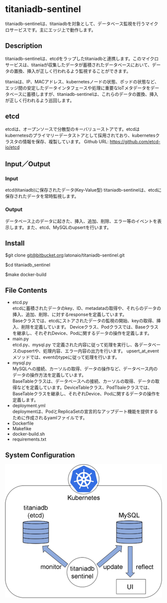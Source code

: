 # titaniadb-sentinel
titaniadb-sentinelは、titaniadbを対象として、データベース監視を行うマイクロサービスです。主にエッジ上で動作します。

## Description
titaniadb-sentinelは、etcdをラップしたtitaniadbと連携します。このマイクロサービスは、titaniaが収集したデータが蓄積されたデータベースにおいて、データの置換、挿入が正しく行われるよう監視することができます。

titaniaは、IP、MACアドレス、kubernetesノードの状態、ポッドの状態など、エッジ間の安定したデータインタフェースや処理に重要なIoTメタデータをデータベースに蓄積しますが、titaniadb-sentinelは、これらのデータの置換、挿入が正しく行われるよう巡回します。

## etcd
etcdは、オープンソースで分散型のキーバリューストアです。etcdはkubernetesのプライマリーデータストアとして採用されており、kubernetesクラスタの情報を保存、複製しています。
Github URL: https://github.com/etcd-io/etcd
## Input／Output
### Input
etcd(titaniadb)に保存されたデータ(Key-Value型)
titaniadb-sentinelは、etcdに保存されたデータを常時監視します。

### Output
データベース上のデータに起きた、挿入、追加、削除、エラー等のイベントを表示します。また、etcd、MySQLのupsertを行います。

## Install
$git clone git@bitbucket.org:latonaio/titaniadb-sentinel.git 

$cd titaniadb_sentinel  

$make docker-build

## File Contents
* etcd.py   
etcdに蓄積されたデータのkey、ID、metadataの取得や、それらのデータの挿入、追加、削除、に対するresponseを定義しています。  
Baseクラスでは、etcdにストアされたデータの監視の開始、keyの取得、挿入、削除を定義しています。
Deviceクラス、Podクラスでは、Baseクラスを継承し、それぞれDevice、Podに関するデータの操作を定義します。
* main.py  
etcd.py、mysql.py で定義された内容に従って処理を実行し、各データベースのupsertや、処理内容、エラー内容の出力を行います。
upsert_at_eventメソッドでは、eventのtypeに従って処理を行います。
* mysql.py  
MySQLへの接続、カーソルの取得、データの操作など、データベース内のデータの操作方法を定義しています。  
BaseTableクラスは、データベースへの接続、カーソルの取得、データの取得などを定義しています。DeviceTableクラス、PodTbaleクラスでは、BaseTableクラスを継承し、それぞれDevice、Podに関するデータの操作を定義します。  
* deployment.yml  
deploymentは、PodとReplicaSetの宣言的なアップデート機能を提供するために作成されるyamlファイルです。  
* Dockerfile
* Makefike
* docker-build.sh
* requirements.txt
## System Configuration
![System Configuration](documents/titaniadb-sentinel.jpg)
